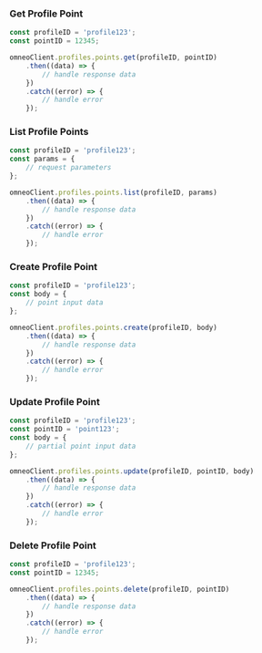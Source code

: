 ### Get Profile Point

```javascript
const profileID = 'profile123';
const pointID = 12345;

omneoClient.profiles.points.get(profileID, pointID)
    .then((data) => {
        // handle response data
    })
    .catch((error) => {
        // handle error
    });
```

### List Profile Points

```javascript
const profileID = 'profile123';
const params = {
    // request parameters
};

omneoClient.profiles.points.list(profileID, params)
    .then((data) => {
        // handle response data
    })
    .catch((error) => {
        // handle error
    });
```

### Create Profile Point

```javascript
const profileID = 'profile123';
const body = {
    // point input data
};

omneoClient.profiles.points.create(profileID, body)
    .then((data) => {
        // handle response data
    })
    .catch((error) => {
        // handle error
    });
```

### Update Profile Point

```javascript
const profileID = 'profile123';
const pointID = 'point123';
const body = {
    // partial point input data
};

omneoClient.profiles.points.update(profileID, pointID, body)
    .then((data) => {
        // handle response data
    })
    .catch((error) => {
        // handle error
    });
```

### Delete Profile Point

```javascript
const profileID = 'profile123';
const pointID = 12345;

omneoClient.profiles.points.delete(profileID, pointID)
    .then((data) => {
        // handle response data
    })
    .catch((error) => {
        // handle error
    });
```
